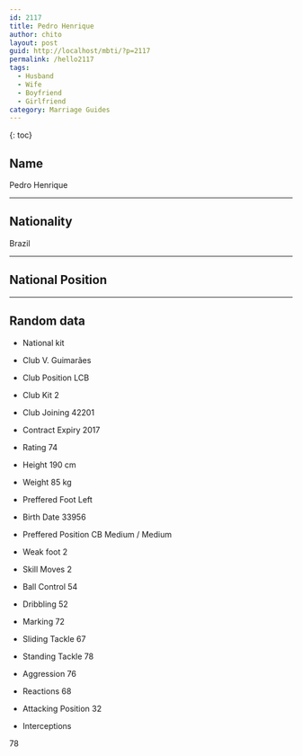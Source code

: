 ```yaml
---
id: 2117
title: Pedro Henrique
author: chito
layout: post
guid: http://localhost/mbti/?p=2117
permalink: /hello2117
tags:
  - Husband
  - Wife
  - Boyfriend
  - Girlfriend
category: Marriage Guides
---
```



{: toc}


## Name  
Pedro Henrique 

* * *

## Nationality  
Brazil 

* * *

## National Position 

* * *

## Random data 

  * National kit 
  * Club 
V. Guimarães 

  * Club Position 
LCB 

  * Club Kit 
2 

  * Club Joining 
42201 

  * Contract Expiry 
2017 

  * Rating 
74 

  * Height 
190 cm 

  * Weight 
85 kg 

  * Preffered Foot 
Left 

  * Birth Date 
33956 

  * Preffered Position 
CB Medium / Medium 

  * Weak foot 
2 

  * Skill Moves 
2 

  * Ball Control 
54 

  * Dribbling 
52 

  * Marking 
72 

  * Sliding Tackle 
67 

  * Standing Tackle 
78 

  * Aggression 
76 

  * Reactions 
68 

  * Attacking Position 
32 

  * Interceptions 

78</ul>